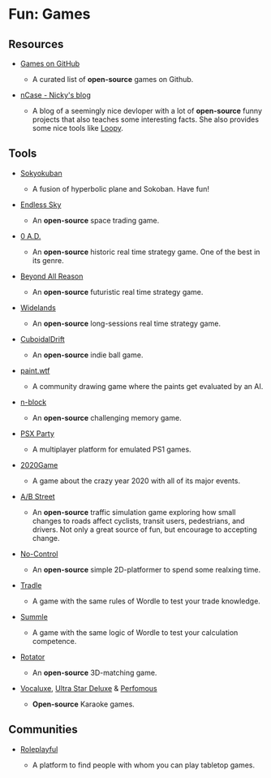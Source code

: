 # Fun: Games

## Resources

- [Games on GitHub](https://github.com/leereilly/games)
  
   - A curated list of **open-source** games on Github.

- [nCase - Nicky's blog](https://ncase.me)
  
   - A blog of a seemingly nice devloper with a lot of **open-source** funny projects that also teaches some interesting facts. She also provides some nice tools like [Loopy](https://ncase.me/loopy).

## Tools

* [Sokyokuban](https://sokyokuban.com)
  
   * A fusion of hyperbolic plane and Sokoban. Have fun!

* [Endless Sky](https://endless-sky.github.io)
  
   * An **open-source** space trading game.

* [0 A.D.](https://play0ad.com)
  
   * An **open-source** historic real time strategy game. One of the best in its genre.

* [Beyond All Reason](https://www.beyondallreason.info)
  
   * An **open-source** futuristic real time strategy game.

* [Widelands](https://www.widelands.org)
  
   * An **open-source** long-sessions real time strategy game.

* [CuboidalDrift](https://github.com/virejdasani/CuboidalDrift)
  
   * An **open-source** indie ball game.

* [paint.wtf](https://paint.wtf)
  
   * A community drawing game where the paints get evaluated by an AI.

* [n-block](https://github.com/TheLittleMister/dualnback)
  
   * An **open-source** challenging memory game.

* [PSX Party](https://psxparty.kosmi.io)
  
   * A multiplayer platform for emulated PS1 games.

* [2020Game](https://2020game.io)
  
   * A game about the crazy year 2020 with all of its major events.

* [A/B Street](https://github.com/a-b-street/abstreet)
  
   * An **open-source** traffic simulation game exploring how small changes to roads affect cyclists, transit users, pedestrians, and drivers. Not only a great source of fun, but encourage to accepting change.

* [No-Control](https://github.com/boris-marinov/no-control)
  
   * An **open-source** simple 2D-platformer to spend some realxing time.

* [Tradle](https://oec.world/en/tradle)
  
   * A game with the same rules of Wordle to test your trade knowledge.

* [Summle](https://summle.net)
  
   * A game with the same logic of Wordle to test your calculation competence.

* [Rotator](https://0xf00ff00f.github.io/rotator/)
  
   * An **open-source** 3D-matching game.

* [Vocaluxe](https://www.vocaluxe.org), [Ultra Star Deluxe](https://usdx.eu) & [Perfomous](https://performous.org)
  
   * **Open-source** Karaoke games.

## Communities

* [Roleplayful](https://roleplayful.com)
  
   * A platform to find people with whom you can play tabletop games.
